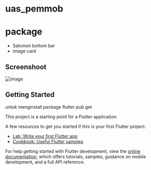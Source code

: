 # uas_pemmob

# package
- Salomon bottom bar
- image card

## Screenshoot
![image](https://github.com/filzarr/uas_pemrograman_mobile/assets/105374235/81adf447-7bd3-44e6-bff2-3e7a6c463c90)

## Getting Started
untuk menginstall package flutter pub get




This project is a starting point for a Flutter application.

A few resources to get you started if this is your first Flutter project:

- [Lab: Write your first Flutter app](https://docs.flutter.dev/get-started/codelab)
- [Cookbook: Useful Flutter samples](https://docs.flutter.dev/cookbook)

For help getting started with Flutter development, view the
[online documentation](https://docs.flutter.dev/), which offers tutorials,
samples, guidance on mobile development, and a full API reference.
